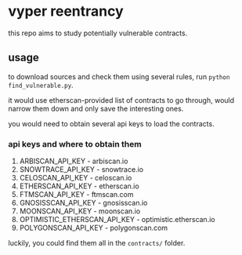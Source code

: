 # vyper reentrancy

this repo aims to study potentially vulnerable contracts.

## usage

to download sources and check them using several rules, run `python find_vulnerable.py`.

it would use etherscan-provided list of contracts to go through, would narrow them down and only save the interesting ones.

you would need to obtain several api keys to load the contracts.

### api keys and where to obtain them
1. ARBISCAN_API_KEY - arbiscan.io
1. SNOWTRACE_API_KEY - snowtrace.io
1. CELOSCAN_API_KEY - celoscan.io
1. ETHERSCAN_API_KEY - etherscan.io
1. FTMSCAN_API_KEY - ftmscan.com
1. GNOSISSCAN_API_KEY - gnosisscan.io
1. MOONSCAN_API_KEY - moonscan.io
1. OPTIMISTIC_ETHERSCAN_API_KEY - optimistic.etherscan.io
1. POLYGONSCAN_API_KEY - polygonscan.com

luckily, you could find them all in the `contracts/` folder.
